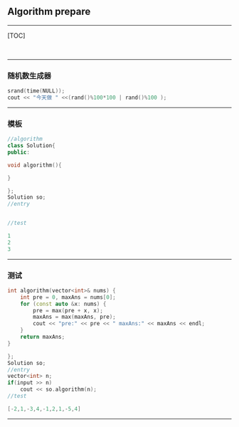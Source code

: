 
## Algorithm prepare

---

[TOC]

<br>

---


### 随机数生成器

``` cpp {cmd="cppsl"}
srand(time(NULL));
cout << "今天做 " <<(rand()%100*100 | rand()%100 );
```

---


### 模板

<!-- ****************************************************************************! -->
<!-- *************************************************************************todo -->
<!-- ***************************************************************************** -->
<!-- ****************************************************************************? -->

```cpp {cmd="cppal" id="start" hide}
//algorithm
class Solution{
public:
```



```cpp {cmd="cppal" continue="start"}
void algorithm(){

}
```
```cpp {cmd="cppal" continue hide}
};
Solution so;
//entry


//test
```
```cpp {cmd="cppal" continue}
1
2
3
```


<!-- ****************************************************************************? -->
<!-- ***************************************************************************** -->
<!-- *************************************************************************todo -->
<!-- ****************************************************************************! -->


---

### 测试

```cpp {cmd="cppal" continue="start"}
int algorithm(vector<int>& nums) {
    int pre = 0, maxAns = nums[0];
    for (const auto &x: nums) {
        pre = max(pre + x, x);
        maxAns = max(maxAns, pre);
        cout << "pre:" << pre << " maxAns:" << maxAns << endl;
    }
    return maxAns;
}
```
```cpp {cmd="cppal" continue hide}
};
Solution so;
//entry
vector<int> n;
if(input >> n)
    cout << so.algorithm(n);
//test
```
```cpp {cmd="cppal" continue}
[-2,1,-3,4,-1,2,1,-5,4]
```

---
